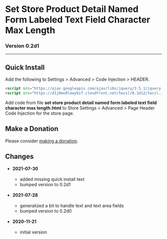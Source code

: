 # Set Store Product Detail Named Form Labeled Text Field Character Max Length

### Version 0.2d1

---

## Quick Install

Add the following to Settings > Advanced > Code Injection > HEADER.

```html
<script src="https://ajax.googleapis.com/ajax/libs/jquery/3.5.1/jquery.min.js"></script>
<script src="https://d1j8mu9lowy9zf.cloudfront.net/twcsl/0.1d12/twcsl.js"></script>
```

Add code from file **set store product detail named form labeled text field
character max length.html** to Store Settings > Advanced > Page Header Code
Injection for the store page.

## Make a Donation

Please consider [making a donation](https://github.com/tomsWebConsulting/twcsl#make-a-donation).

## Changes

* **2021-07-30**
<br><br>
  * added missing quick install text
  * bumped version to 0.2d1
  <br><br>
* **2021-07-28**
<br><br>
  * generalized a bit to handle text and text area fields
  * bumped version to 0.2d0
  <br><br>
* **2020-11-21**
<br><br>
  * initial version

